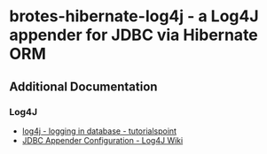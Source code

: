 brotes-hibernate-log4j - a Log4J appender for JDBC via Hibernate ORM
====================================================================

## Additional Documentation

### Log4J

* [log4j - logging in database - tutorialspoint](http://www.tutorialspoint.com/log4j/log4j_logging_database.htm)
* [JDBC Appender Configuration - Log4J Wiki](http://wiki.apache.org/logging-log4j/JDBCAppenderConfiguration)